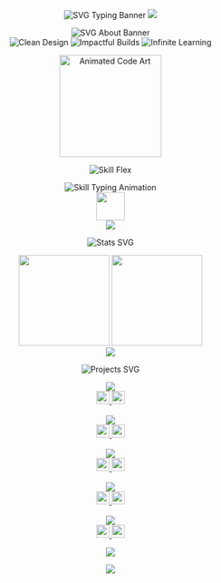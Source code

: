 <!-- ================= HEADER (Animated SVG + Art) ================= -->
<p align="center">
  <!-- Main Title SVG Banner -->
  <img src="https://readme-typing-svg.demolab.com?font=Orbitron&size=38&duration=2400&pause=900&color=F72585&center=true&vCenter=true&width=950&height=120&lines=FAISEE%3A%20CODE%20SCULPTOR%20%26%20DIGITAL%20ARTISAN;ENTER%20THE%20CODE%20ART%20REALM" alt="SVG Typing Banner"/>
  <!-- Stylish wave divider -->
  <img src="https://capsule-render.vercel.app/api?type=waving&color=0:F72585,100:7209B7&height=70&section=header&reversal=true"/>
</p>

<!-- ================= ABOUT (SVG Art) ================= -->
<p align="center">
  <img src="https://svg-banners.vercel.app/api?type=origin&text1=Software%20as%20Poetry&width=800&height=90&fontSize=55" alt="SVG About Banner"/>
  <br>
  <img src="https://img.shields.io/badge/Clean%20Design-18181b?style=for-the-badge&logo=vercel&logoColor=white" alt="Clean Design"/>
  <img src="https://img.shields.io/badge/Impactful%20Builds-232946?style=for-the-badge&logo=starship&logoColor=FFE156" alt="Impactful Builds"/>
  <img src="https://img.shields.io/badge/Infinite%20Learning-132b50?style=for-the-badge&logo=academia&logoColor=00C9A7" alt="Infinite Learning"/>
</p>
<p align="center">
  <img src="https://media.giphy.com/media/JSYHY4Y4wYV0y/giphy.gif" width="180" alt="Animated Code Art"/>
</p>

<!-- ================= SKILL FLEX (Animated SVGs) ================= -->
<p align="center">
  <img src="https://svg-banners.vercel.app/api?type=origin&text1=Skill%20Flex&width=520&height=60&fontSize=38" alt="Skill Flex"/>
</p>
<p align="center">
  <img src="https://readme-typing-svg.demolab.com?font=Fira+Code&size=25&duration=1700&pause=700&color=36BCF7&center=true&vCenter=true&width=800&height=40&lines=JavaScript;TypeScript;Python;React;Next.js;TailwindCSS;Node.js;HTML5;CSS3;Git;Figma;VSCode" alt="Skill Typing Animation"/>
  <br>
  <img src="https://skillicons.dev/icons?i=js,ts,python,react,next,tailwind,nodejs,html,css,git,figma,vscode&theme=dark" height="50" />
  <br>
  <!-- SVG AURA (soft animated background, reliable host) -->
  <img src="https://capsule-render.vercel.app/api?type=waving&color=0:36BCF7,100:00C9A7&height=60&section=footer&animation=twinkling"/>
</p>

<!-- ================= STATS (SVG Cards) ================= -->
<p align="center">
  <img src="https://svg-banners.vercel.app/api?type=origin&text1=STATS&width=320&height=55&fontSize=32" alt="Stats SVG"/>
</p>
<p align="center">
  <img src="https://github-readme-stats.vercel.app/api?username=devfaisee&show_icons=true&theme=tokyonight&hide_border=true&count_private=true" height="160"/>
  <img src="https://streak-stats.demolab.com?user=devfaisee&theme=tokyonight&hide_border=true" height="160"/>
  <br>
  <img src="https://github-profile-summary-cards.vercel.app/api/cards/profile-details?username=devfaisee&theme=tokyonight" />
</p>

<!-- ================= PROJECTS (SVG Headings & Badges) ================= -->
<p align="center">
  <img src="https://svg-banners.vercel.app/api?type=origin&text1=Featured%20Projects&width=540&height=60&fontSize=38" alt="Projects SVG"/>
</p>
<p align="center">
  <a href="https://github.com/devfaisee/portfolio-by-faisee">
    <img src="https://github-readme-stats.vercel.app/api/pin/?username=devfaisee&repo=portfolio-by-faisee&theme=algolia&hide_border=true"/>
    <br>
    <img src="https://img.shields.io/badge/React%20%7C%20Tailwind-232946?style=flat-square&logo=react&logoColor=61DAFB" height="23"/>
    <img src="https://img.shields.io/badge/Personal%20Portfolio-18181b?style=flat-square&logo=vercel&logoColor=white" height="23"/>
  </a>
  <br><br>
  <a href="https://github.com/devfaisee/portfolio-tailwind">
    <img src="https://github-readme-stats.vercel.app/api/pin/?username=devfaisee&repo=portfolio-tailwind&theme=algolia&hide_border=true"/>
    <br>
    <img src="https://img.shields.io/badge/Tailwind%20CSS-38BDF8?style=flat-square&logo=tailwindcss&logoColor=white" height="23"/>
    <img src="https://img.shields.io/badge/Minimal%20Template-18181b?style=flat-square&logo=starship&logoColor=FFE156" height="23"/>
  </a>
  <br><br>
  <a href="https://github.com/devfaisee/weatharia">
    <img src="https://github-readme-stats.vercel.app/api/pin/?username=devfaisee&repo=weatharia&theme=algolia&hide_border=true"/>
    <br>
    <img src="https://img.shields.io/badge/Weather%20App-36BCF7?style=flat-square&logo=cloud&logoColor=white" height="23"/>
    <img src="https://img.shields.io/badge/Live%20Data-00C9A7?style=flat-square&logo=vercel&logoColor=white" height="23"/>
  </a>
  <br><br>
  <a href="https://github.com/devfaisee/qversity">
    <img src="https://github-readme-stats.vercel.app/api/pin/?username=devfaisee&repo=qversity&theme=algolia&hide_border=true"/>
    <br>
    <img src="https://img.shields.io/badge/Learning%20Platform-9D4EDD?style=flat-square&logo=academia&logoColor=white" height="23"/>
    <img src="https://img.shields.io/badge/Quiz%20Engine-F72585?style=flat-square&logo=lightning&logoColor=white" height="23"/>
  </a>
  <br><br>
  <a href="https://github.com/devfaisee/python_assignments">
    <img src="https://github-readme-stats.vercel.app/api/pin/?username=devfaisee&repo=python_assignments&theme=algolia&hide_border=true"/>
    <br>
    <img src="https://img.shields.io/badge/Python-3776AB?style=flat-square&logo=python&logoColor=white" height="23"/>
    <img src="https://img.shields.io/badge/Learning%20Resources-18181b?style=flat-square&logo=academia&logoColor=00C9A7" height="23"/>
  </a>
</p>

<!-- ================= QUOTE (SVG) ================= -->
<p align="center">
  <img src="https://quotes-github-readme.vercel.app/api?type=vertical&theme=radical&quote=Code%20is%20the%20closest%20thing%20to%20magic.&author=Faisee"/>
</p>

<!-- ================= FOOTER (SVG) ================= -->
<p align="center">
  <img src="https://capsule-render.vercel.app/api?type=waving&height=120&color=gradient&text=Thanks%20for%20Visiting!&fontAlign=50&fontAlignY=35&animation=fadeIn&fontSize=40&desc=Let%27s%20Build%20Something%20Great%20Together&descSize=20&descAlign=50&descAlignY=70"/>
</p>